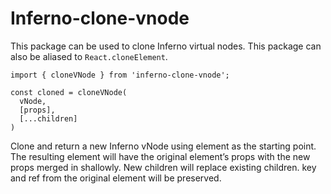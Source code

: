# Inferno-clone-vnode

This package can be used to clone Inferno virtual nodes. This package can also be aliased to `React.cloneElement`.

```
import { cloneVNode } from 'inferno-clone-vnode';

const cloned = cloneVNode(
  vNode,
  [props],
  [...children]
)
```

Clone and return a new Inferno vNode using element as the starting point.
The resulting element will have the original element’s props with the new props merged in shallowly.
New children will replace existing children. key and ref from the original element will be preserved.
